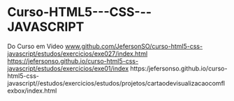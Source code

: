 # Curso-HTML5---CSS---JAVASCRIPT
Do Curso em Video 
www.github.com/JefersonSO/curso-html5-css-javascript/estudos/exercicios/exe027/index.html
https://jefersonso.github.io/curso-html5-css-javascript/estudos/exercicios/exe01/index
https:/jefersonso.github.io/curso-html5-css-javascript//estudos/exercicios/estudos/projetos/cartaodevisualizacaocomflexbox/index.html

